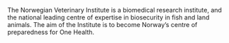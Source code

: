 The Norwegian Veterinary Institute is a biomedical research institute, and the national leading centre of expertise in biosecurity in fish and land animals. The aim of the Institute is to become Norway’s centre of preparedness for One Health.
